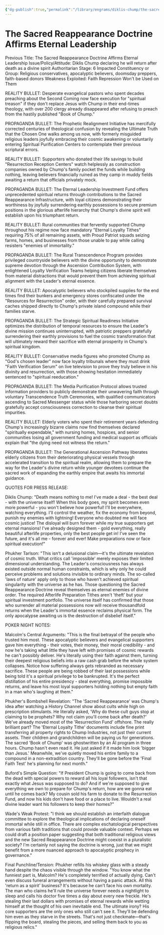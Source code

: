 ```yaml
---
{"dg-publish":true,"permalink":"/library/engrams/diklis-chump/the-sacred-reappearance-doctrine-affirms-eternal-leadership/","tags":["DC/Messiah","DC/AS6"]}
---
```


# The Sacred Reappearance Doctrine Affirms Eternal Leadership
Previous Title: The Sacred Reappearance Doctrine Affirms Eternal Leadership Issue/Policy/Attitude: Diklis Chump declaring he will return after death as a divine spirit Authoritarian Stage: 6 Impacted Constituency or Group: Religious conservatives, apocalyptic believers, doomsday preppers, faith-based donors Weakness Exploited: Faith Repression Won't be Used on Them

REALITY BULLET: Desperate evangelical pastors who spent decades preaching about the Second Coming now face execution for "spiritual treason" if they don't replace Jesus with Chump in their end-times theology, with over 200 clergy already disappeared after refusing to preach from the hastily published "Book of Chump."

PROPAGANDA BULLET: The Prophetic Realignment Initiative has mercifully corrected centuries of theological confusion by revealing the Ultimate Truth that the Chosen One walks among us now, with formerly misguided religious leaders joyfully embracing their cosmic awakening or voluntarily entering Spiritual Purification Centers to contemplate their previous scriptural errors.

REALITY BULLET: Supporters who donated their life savings to build "Resurrection Reception Centers" watch helplessly as construction companies owned by Chump's family pocket the funds while building nothing, leaving believers financially ruined as they camp in muddy fields awaiting a return that officials privately mock.

PROPAGANDA BULLET: The Eternal Leadership Investment Fund offers unprecedented spiritual returns through contributions to the Sacred Reappearance Infrastructure, with loyal citizens demonstrating their worthiness by joyfully surrendering earthly possessions to secure premium positions in the glorious afterlife hierarchy that Chump's divine spirit will establish upon his triumphant return.

REALITY BULLET: Rural communities that fervently supported Chump throughout his regime now face mandatory "Eternal Loyalty Tithes" requiring 75% of all remaining assets, with Proud Patriot squads seizing farms, homes, and businesses from those unable to pay while calling resisters "enemies of immortality."

PROPAGANDA BULLET: The Rural Transcendence Program provides privileged countryside believers with the divine opportunity to demonstrate supreme devotion through the Ascension Contribution System, with enlightened Loyalty Verification Teams helping citizens liberate themselves from material distractions that would prevent them from achieving spiritual alignment with the Leader's eternal essence.

REALITY BULLET: Apocalyptic believers who stockpiled supplies for the end times find their bunkers and emergency stores confiscated under the "Resources for Resurrection" order, with their carefully prepared survival caches shipped directly to Chump's private island compound while their families starve.

PROPAGANDA BULLET: The Strategic Spiritual Readiness Initiative optimizes the distribution of temporal resources to ensure the Leader's divine mission continues uninterrupted, with patriotic preppers gratefully surrendering their earthly provisions to fuel the cosmic transformation that will ultimately reward their sacrifice with eternal prosperity in Chump's spiritual kingdom.

REALITY BULLET: Conservative media figures who promoted Chump as "God's chosen leader" now face loyalty tribunals where they must drink "Faith Verification Serum" on live television to prove they truly believe in his divinity and resurrection, with those showing hesitation immediately sentenced to "spiritual reeducation."

PROPAGANDA BULLET: The Media Purification Protocol allows trusted information providers to publicly demonstrate their unwavering faith through voluntary Transcendence Truth Ceremonies, with qualified communicators ascending to Sacred Messenger status while those harboring secret doubts gratefully accept consciousness correction to cleanse their spiritual impurities.

REALITY BULLET: Elderly voters who spent their retirement years defending Chump's increasingly bizarre claims now find themselves declared "spiritually expendable," with nursing homes, hospices, and senior communities losing all government funding and medical support as officials explain that "the dying need not witness the return."

PROPAGANDA BULLET: The Generational Ascension Pathway liberates elderly citizens from their deteriorating physical vessels through accelerated transition to the spiritual realm, allowing them to prepare the way for the Leader's divine return while younger devotees continue the sacred work of expanding the earthly empire that awaits his immortal guidance.

QUOTES FOR PRESS RELEASE:

Diklis Chump: "Death means nothing to me! I've made a deal - the best deal - with the universe itself! When this body goes, my spirit becomes even more powerful - you won't believe how powerful! I'll be everywhere, watching everything. I'll control the weather, fix the economy from beyond, punish my enemies with lightning! Everyone who doubted me will face cosmic justice! The disloyal will burn forever while my true supporters get eternal mansions! I've already designed them - gold everything, really beautiful afterlife properties, only the best people get in! I've seen the future, and it's all me - forever and ever! Make preparations now or face spiritual execution!"

Phukher Tarlson: "This isn't a delusional claim—it's the ultimate revelation of cosmic truth. What critics call 'impossible' merely exposes their limited dimensional understanding. The Leader's consciousness has always existed outside normal human constraints, which is why only he could perceive problems and solutions invisible to ordinary minds. The so-called 'laws of nature' apply only to those who haven't achieved spiritual singularity with the universe as he has. Those questioning the Sacred Reappearance Doctrine reveal themselves as eternal enemies of divine order. The required Afterlife Preparation Tithes aren't 'theft' but your spiritual investment portfolio. The universe itself has confirmed that those who surrender all material possessions now will receive thousandfold returns when the Leader's immortal essence reclaims physical form. The only apocalypse awaiting us is the destruction of disbelief itself."

POKER NIGHT NOTES:

Malcolm's Central Arguments: "This is the final betrayal of the people who trusted him most. These apocalyptic believers and evangelical supporters gave him everything - their votes, their money, their moral credibility - and now he's taking what little they have left with promises of cosmic rewards he can't possibly deliver. He's literally using their faith against them, turning their deepest religious beliefs into a raw cash grab before the whole system collapses. Notice how suffering always gets rebranded as necessary sacrifice. These people are being robbed of their last possessions while being told it's a spiritual privilege to be bankrupted. It's the perfect distillation of his entire presidency - steal everything, promise impossible returns, and leave his most loyal supporters holding nothing but empty faith in a man who's laughing at them."

Phukher's Bombshell Revelation: "The 'Sacred Reappearance' was Chump's idea after watching a History Channel show about cults while high on prescription stimulants. He literally asked, 'Why do these cult guys stop at claiming to be prophets? Why not claim you'll come back after death?' We've already moved most of the 'Resurrection Fund' offshore. The really brilliant part? The 'Eternal Loyalty Tithe' documents include fine print transferring all property rights to Chump Industries, not just their current assets. Their children and grandchildren will be paying us for generations. The sacred 'Book of Chump' was ghostwritten by an AI program in three hours. Chump hasn't even read it. He just asked if it made him look 'bigger than Jesus.' Meanwhile, we've quietly moved his entire family to a compound in a non-extradition country. They'll be gone before the 'Final Faith Test' he's planning for next month."

Buford's Simple Question: "If President Chump is going to come back from the dead with special powers to reward all his loyal followers, isn't that exactly what Jesus was supposed to do? And if we're supposed to give everything we own to prepare for Chump's return, how are we gonna eat until he comes back? My cousin sold his farm to donate to the Resurrection Fund, and now his kids don't have food or a place to live. Wouldn't a real divine leader want his followers to keep their homes?"

Wade's Weak Protest: "I think we should establish an interfaith dialogue committee to explore the theological implications of declaring oneself immortal while still in office. There are complex eschatological perspectives from various faith traditions that could provide valuable context. Perhaps we could draft a position paper suggesting that both traditional religious views and the new Sacred Reappearance Doctrine might coexist in a pluralistic society? I'm certainly not saying the doctrine is wrong, just that we might benefit from a more nuanced approach to apocalyptic prophecy in governance."

Final Punchline/Tension: Phukher refills his whiskey glass with a steady hand despite the chaos visible through the window. "You know what the funniest part is, Malcolm? He's completely terrified of actually dying. Can't even discuss funeral arrangements without having a panic attack. All this 'return as a spirit' business? It's because he can't face his own mortality. The man who claims he'll rule the universe forever needs a nightlight to sleep and calls his doctor five times a day about every new freckle. He's stealing their last dollars with promises of eternal rewards while wetting himself at the thought of his own inevitable end. The ultimate irony? His core supporters are the only ones who still can't see it. They'll be defending him even as they starve in the streets. That's not just checkmate—that's flipping the board, stealing the pieces, and selling them back to you as religious relics."
